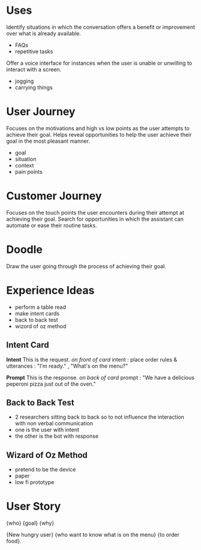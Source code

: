 # Uses

Identify situations in which the conversation offers a benefit or improvement over what is already available.

- FAQs
- repetitive tasks

Offer a voice interface for instances when the user is unable or unwilling to interact with a screen.

- jogging
- carrying things

# User Journey

Focuses on the motivations and high vs low points as the user attempts to achieve their goal. Helps reveal opportunities to help the user achieve their goal in the most pleasant manner.

- goal
- situation
- context
- pain points

# Customer Journey

Focuses on the touch points the user encounters during their attempt at achieving their goal. Search for opportunities in which the assistant can automate or ease their routine tasks.

# Doodle

Draw the user going through the process of achieving their goal. 

# Experience Ideas

- perform a table read
- make intent cards
- back to back test
- wizord of oz method

## Intent Card

**Intent**
This is the request.
*on front of card*
intent : place order
rules & utterances : "I'm ready." , "What's on the menu?"

**Prompt**
This is the response.
*on back of card*
prompt : "We have a delicious peperoni pizza just out of the oven."

## Back to Back Test

- 2 researchers sitting back to back so to not influence the interaction with non verbal communication
- one is the user with intent
- the other is the bot with response

## Wizard of Oz Method

- pretend to be the device
- paper
- low fi prototype

# User Story

{who} {goal} {why}

{New hungry user} {who want to know what is on the menu} {to order food}.

